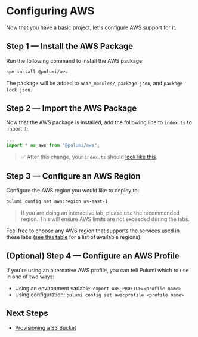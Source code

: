 # Configuring AWS

Now that you have a basic project, let's configure AWS support for it.

## Step 1 &mdash; Install the AWS Package

Run the following command to install the AWS package:

```bash
npm install @pulumi/aws
```

The package will be added to `node_modules/`, `package.json`, and `package-lock.json`.

## Step 2 &mdash; Import the AWS Package

Now that the AWS package is installed, add the following line to `index.ts` to import it:

```typescript
...
import * as aws from "@pulumi/aws";
```

> :white_check_mark: After this change, your `index.ts` should [look like this](./02-configuring-aws/step2.ts).

## Step 3 &mdash; Configure an AWS Region

Configure the AWS region you would like to deploy to:

```bash
pulumi config set aws:region us-east-1
```

> If you are doing an interactive lab, please use the recommended region. This will ensure AWS limits are not exceeded during the labs.

Feel free to choose any AWS region that supports the services used in these labs ([see this table](https://docs.aws.amazon.com/AWSEC2/latest/UserGuide/using-regions-availability-zones.html#concepts-available-regions) for a list of available regions).

## (Optional) Step 4 &mdash; Configure an AWS Profile

If you're using an alternative AWS profile, you can tell Pulumi which to use in one of two ways:

* Using an environment variable: `export AWS_PROFILE=<profile name>`
* Using configuration: `pulumi config set aws:profile <profile name>`

## Next Steps

* [Provisioning a S3 Bucket](./03-provisioning-infrastructure.md)
